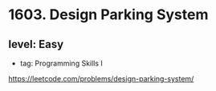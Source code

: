 # 1603. Design Parking System
## level: Easy

- tag: Programming Skills I

https://leetcode.com/problems/design-parking-system/
